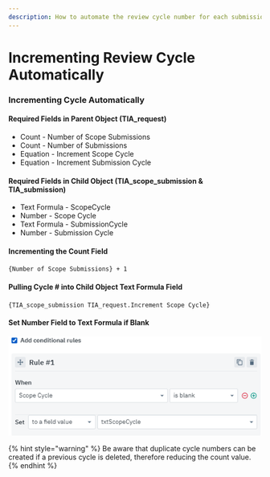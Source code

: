 ```yaml
---
description: How to automate the review cycle number for each submission record
---
```


# Incrementing Review Cycle Automatically

### Incrementing Cycle Automatically

#### Required Fields in Parent Object \(TIA\_request\)

* Count - Number of Scope Submissions
* Count - Number of Submissions
* Equation - Increment Scope Cycle
* Equation - Increment Submission Cycle

#### Required Fields in Child Object \(TIA\_scope\_submission & TIA\_submission\)

* Text Formula - ScopeCycle
* Number - Scope Cycle
* Text Formula - SubmissionCycle
* Number - Submission Cycle

#### Incrementing the Count Field

```text
{Number of Scope Submissions} + 1
```

#### Pulling Cycle \# into Child Object Text Formula Field

```text
{TIA_scope_submission TIA_request.Increment Scope Cycle}
```

#### Set Number Field to Text Formula if Blank

![](../../.gitbook/assets/image%20%28230%29.png)

{% hint style="warning" %}
Be aware that duplicate cycle numbers can be created if a previous cycle is deleted, therefore reducing the count value.
{% endhint %}


